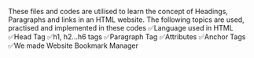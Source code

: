 These files and codes are utilised to learn the concept of Headings, Paragraphs and links in an HTML website. The following topics are used, practised and implemented in these codes
✅Language used in HTML
✅Head Tag
✅h1, h2...h6 tags
✅Paragraph Tag
✅Attributes
✅Anchor Tags
✅We made Website Bookmark Manager
